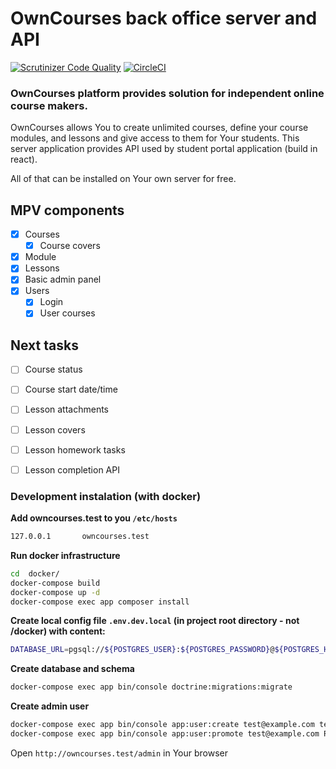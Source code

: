 # OwnCourses back office server and API

[![Scrutinizer Code Quality](https://scrutinizer-ci.com/g/owncourses/courses-server/badges/quality-score.png?b=master)](https://scrutinizer-ci.com/g/owncourses/courses-server/?branch=master)
[![CircleCI](https://circleci.com/gh/owncourses/courses-server/tree/master.svg?style=svg)](https://circleci.com/gh/owncourses/courses-server/tree/master) 

### OwnCourses platform provides solution for independent online course makers.

OwnCourses allows You to create unlimited courses, define your course modules, and lessons and give access to them for Your students.
This server application provides API used by student portal application (build in react).

All of that can be installed on Your own server for free.

## MPV components

- [x] Courses
  - [x] Course covers
- [x] Module
- [x] Lessons
- [x] Basic admin panel
- [x] Users
  - [x] Login
  - [x] User courses

## Next tasks

- [ ] Course status
- [ ] Course start date/time
- [ ] Lesson attachments
- [ ] Lesson covers
- [ ] Lesson homework tasks
- [ ] Lesson completion API


### Development instalation (with docker)

**Add owncourses.test to you `/etc/hosts`**
```bash
127.0.0.1       owncourses.test
```

**Run docker infrastructure**
```bash
cd  docker/
docker-compose build
docker-compose up -d
docker-compose exec app composer install
```

**Create local config file `.env.dev.local` (in project root directory - not /docker) with content:**
```bash
DATABASE_URL=pgsql://${POSTGRES_USER}:${POSTGRES_PASSWORD}@${POSTGRES_HOST}:${POSTGRES_POST}/${POSTGRES_DB}
``` 

**Create database and schema**
```bash
docker-compose exec app bin/console doctrine:migrations:migrate
```

**Create admin user**
```bash
docker-compose exec app bin/console app:user:create test@example.com testPassword Test User
docker-compose exec app bin/console app:user:promote test@example.com ROLE_ADMIN
```

Open `http://owncourses.test/admin` in Your browser
